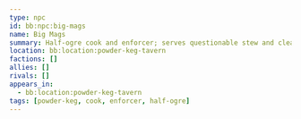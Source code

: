 ```yaml
---
type: npc
id: bb:npc:big-mags
name: Big Mags
summary: Half-ogre cook and enforcer; serves questionable stew and clears the room with a glare.
location: bb:location:powder-keg-tavern
factions: []
allies: []
rivals: []
appears_in:
  - bb:location:powder-keg-tavern
tags: [powder-keg, cook, enforcer, half-ogre]
---
```

